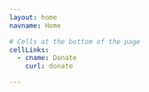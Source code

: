 ```yaml
---
layout: home
navname: Home

# Cells at the bottom of the page
cellLinks:
  - cname: Donate
    curl: donate

---
```

